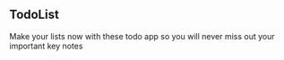 ## TodoList
Make your lists now with these todo app so you will never miss out your important key notes
